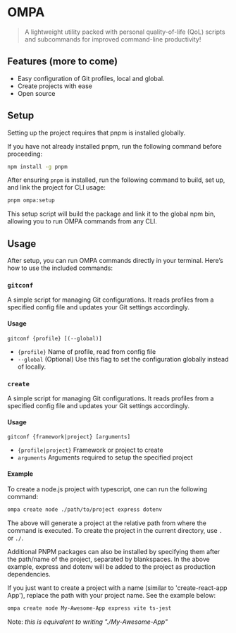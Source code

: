 # OMPA

> A lightweight utility packed with personal quality-of-life (QoL) scripts and subcommands for improved command-line productivity!

## Features (more to come)

- Easy configuration of Git profiles, local and global.
- Create projects with ease
- Open source

## Setup

Setting up the project requires that pnpm is installed globally.

If you have not already installed pnpm, run the following command before proceeding:

```bash
npm install -g pnpm
```

After ensuring `pnpm` is installed, run the following command to build, set up, and link the project for CLI usage:

```bash
pnpm ompa:setup
```

This setup script will build the package and link it to the global npm bin, allowing you to run OMPA commands from any CLI.

## Usage

After setup, you can run OMPA commands directly in your terminal. Here’s how to use the included commands:

### `gitconf`

A simple script for managing Git configurations. It reads profiles from a specified config file and updates your Git settings accordingly.

#### Usage

`gitconf {profile} [(--global)]`

- `{profile}` Name of profile, read from config file
- `--global` (Optional) Use this flag to set the configuration globally instead of locally.

### `create`

A simple script for managing Git configurations. It reads profiles from a specified config file and updates your Git settings accordingly.

#### Usage

`gitconf {framework|project} [arguments]`

- `{profile|project}` Framework or project to create
- `arguments` Arguments required to setup the specified project

#### Example

To create a node.js project with typescript, one can run the following command:

```bash
ompa create node ./path/to/project express dotenv
```

The above will generate a project at the relative path from where the command is executed. To create the project in the current directory, use `.` or `./`.

Additional PNPM packages can also be installed by specifying them after the path/name of the project, separated by blankspaces. In the above example, express and dotenv will be added to the project as production dependencies.

If you just want to create a project with a name (similar to 'create-react-app App'), replace the path with your project name. See the example below:

```bash
ompa create node My-Awesome-App express vite ts-jest
```

Note: _this is equivalent to writing "./My-Awesome-App"_
